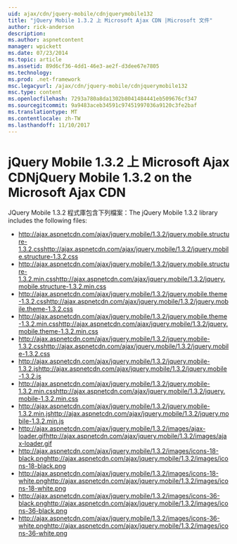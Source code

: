 ```yaml
---
uid: ajax/cdn/jquery-mobile/cdnjquerymobile132
title: "jQuery Mobile 1.3.2 上 Microsoft Ajax CDN |Microsoft 文件"
author: rick-anderson
description: 
ms.author: aspnetcontent
manager: wpickett
ms.date: 07/23/2014
ms.topic: article
ms.assetid: 89d6cf36-4dd1-46e3-ae2f-d3dee67e7805
ms.technology: 
ms.prod: .net-framework
msc.legacyurl: /ajax/cdn/jquery-mobile/cdnjquerymobile132
msc.type: content
ms.openlocfilehash: 7293a780a8da1302b8041484441eb509676cf347
ms.sourcegitcommit: 9a9483aceb34591c97451997036a9120c3fe2baf
ms.translationtype: MT
ms.contentlocale: zh-TW
ms.lasthandoff: 11/10/2017
---
```

<a name="jquery-mobile-132-on-the-microsoft-ajax-cdn"></a><span data-ttu-id="87592-102">jQuery Mobile 1.3.2 上 Microsoft Ajax CDN</span><span class="sxs-lookup"><span data-stu-id="87592-102">jQuery Mobile 1.3.2 on the Microsoft Ajax CDN</span></span>
====================
<span data-ttu-id="87592-103">JQuery Mobile 1.3.2 程式庫包含下列檔案：</span><span class="sxs-lookup"><span data-stu-id="87592-103">The jQuery Mobile 1.3.2 library includes the following files:</span></span>

- <span data-ttu-id="87592-104">http://ajax.aspnetcdn.com/ajax/jquery.mobile/1.3.2/jquery.mobile.structure-1.3.2.css</span><span class="sxs-lookup"><span data-stu-id="87592-104">http://ajax.aspnetcdn.com/ajax/jquery.mobile/1.3.2/jquery.mobile.structure-1.3.2.css</span></span>
- <span data-ttu-id="87592-105">http://ajax.aspnetcdn.com/ajax/jquery.mobile/1.3.2/jquery.mobile.structure-1.3.2.min.css</span><span class="sxs-lookup"><span data-stu-id="87592-105">http://ajax.aspnetcdn.com/ajax/jquery.mobile/1.3.2/jquery.mobile.structure-1.3.2.min.css</span></span>
- <span data-ttu-id="87592-106">http://ajax.aspnetcdn.com/ajax/jquery.mobile/1.3.2/jquery.mobile.theme-1.3.2.css</span><span class="sxs-lookup"><span data-stu-id="87592-106">http://ajax.aspnetcdn.com/ajax/jquery.mobile/1.3.2/jquery.mobile.theme-1.3.2.css</span></span>
- <span data-ttu-id="87592-107">http://ajax.aspnetcdn.com/ajax/jquery.mobile/1.3.2/jquery.mobile.theme-1.3.2.min.css</span><span class="sxs-lookup"><span data-stu-id="87592-107">http://ajax.aspnetcdn.com/ajax/jquery.mobile/1.3.2/jquery.mobile.theme-1.3.2.min.css</span></span>
- <span data-ttu-id="87592-108">http://ajax.aspnetcdn.com/ajax/jquery.mobile/1.3.2/jquery.mobile-1.3.2.css</span><span class="sxs-lookup"><span data-stu-id="87592-108">http://ajax.aspnetcdn.com/ajax/jquery.mobile/1.3.2/jquery.mobile-1.3.2.css</span></span>
- <span data-ttu-id="87592-109">http://ajax.aspnetcdn.com/ajax/jquery.mobile/1.3.2/jquery.mobile-1.3.2.js</span><span class="sxs-lookup"><span data-stu-id="87592-109">http://ajax.aspnetcdn.com/ajax/jquery.mobile/1.3.2/jquery.mobile-1.3.2.js</span></span>
- <span data-ttu-id="87592-110">http://ajax.aspnetcdn.com/ajax/jquery.mobile/1.3.2/jquery.mobile-1.3.2.min.css</span><span class="sxs-lookup"><span data-stu-id="87592-110">http://ajax.aspnetcdn.com/ajax/jquery.mobile/1.3.2/jquery.mobile-1.3.2.min.css</span></span>
- <span data-ttu-id="87592-111">http://ajax.aspnetcdn.com/ajax/jquery.mobile/1.3.2/jquery.mobile-1.3.2.min.js</span><span class="sxs-lookup"><span data-stu-id="87592-111">http://ajax.aspnetcdn.com/ajax/jquery.mobile/1.3.2/jquery.mobile-1.3.2.min.js</span></span>
- <span data-ttu-id="87592-112">http://ajax.aspnetcdn.com/ajax/jquery.mobile/1.3.2/images/ajax-loader.gif</span><span class="sxs-lookup"><span data-stu-id="87592-112">http://ajax.aspnetcdn.com/ajax/jquery.mobile/1.3.2/images/ajax-loader.gif</span></span>
- <span data-ttu-id="87592-113">http://ajax.aspnetcdn.com/ajax/jquery.mobile/1.3.2/images/icons-18-black.png</span><span class="sxs-lookup"><span data-stu-id="87592-113">http://ajax.aspnetcdn.com/ajax/jquery.mobile/1.3.2/images/icons-18-black.png</span></span>
- <span data-ttu-id="87592-114">http://ajax.aspnetcdn.com/ajax/jquery.mobile/1.3.2/images/icons-18-white.png</span><span class="sxs-lookup"><span data-stu-id="87592-114">http://ajax.aspnetcdn.com/ajax/jquery.mobile/1.3.2/images/icons-18-white.png</span></span>
- <span data-ttu-id="87592-115">http://ajax.aspnetcdn.com/ajax/jquery.mobile/1.3.2/images/icons-36-black.png</span><span class="sxs-lookup"><span data-stu-id="87592-115">http://ajax.aspnetcdn.com/ajax/jquery.mobile/1.3.2/images/icons-36-black.png</span></span>
- <span data-ttu-id="87592-116">http://ajax.aspnetcdn.com/ajax/jquery.mobile/1.3.2/images/icons-36-white.png</span><span class="sxs-lookup"><span data-stu-id="87592-116">http://ajax.aspnetcdn.com/ajax/jquery.mobile/1.3.2/images/icons-36-white.png</span></span>
